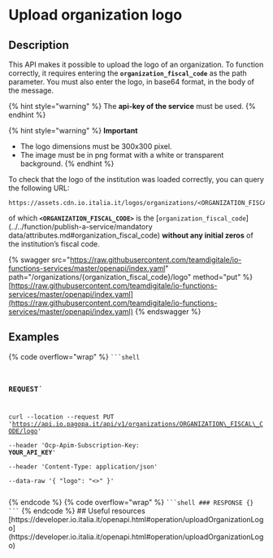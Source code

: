 # Upload organization logo

## Description

This API makes it possible to upload the logo of an organization. To function correctly, it requires entering the **`organization_fiscal_code`** as the path parameter. You must also enter the logo, in base64 format, in the body of the message.

{% hint style="warning" %} The **api-key of the service** must be used. {% endhint %}

{% hint style="warning" %} **Important**

* The logo dimensions must be 300x300 pixel.
* The image must be in png format with a white or transparent background. {% endhint %}

To check that the logo of the institution was loaded correctly, you can query the following URL:

```markup
https://assets.cdn.io.italia.it/logos/organizations/<ORGANIZATION_FISCAL_CODE>.png
```

of which **`<ORGANIZATION_FISCAL_CODE>`** is the [`organization_fiscal_code`](../../function/publish-a-service/mandatory data/attributes.md#organization_fiscal_code) **without any initial zeros** of the institution’s fiscal code.

{% swagger src="https://raw.githubusercontent.com/teamdigitale/io-functions-services/master/openapi/index.yaml" path="/organizations/{organization_fiscal_code}/logo" method="put" %} [https://raw.githubusercontent.com/teamdigitale/io-functions-services/master/openapi/index.yaml](https://raw.githubusercontent.com/teamdigitale/io-functions-services/master/openapi/index.yaml) {% endswagger %}

## Examples

{% code overflow="wrap" %} <code>\`\`\`shell

### REQUEST˙

curl --location --request PUT 'https://api.io.pagopa.it/api/v1/organizations/ORGANIZATION\_FISCAL\_CODE/logo'   
\--header 'Ocp-Apim-Subscription-Key: __YOUR\_API\_KEY__'   
\--header 'Content-Type: application/json'   
\--data-raw '{ "logo": "<<Base64ImageString>\>" }'

</code>
{% endcode %} {% code overflow=&quot;wrap&quot; %} <code>```shell ### RESPONSE {} ```</code> {% endcode %} ## Useful resources <a href="#ng5n9qrjnz38" id="ng5n9qrjnz38"></a> [https://developer.io.italia.it/openapi.html#operation/uploadOrganizationLogo](https://developer.io.italia.it/openapi.html#operation/uploadOrganizationLogo)
